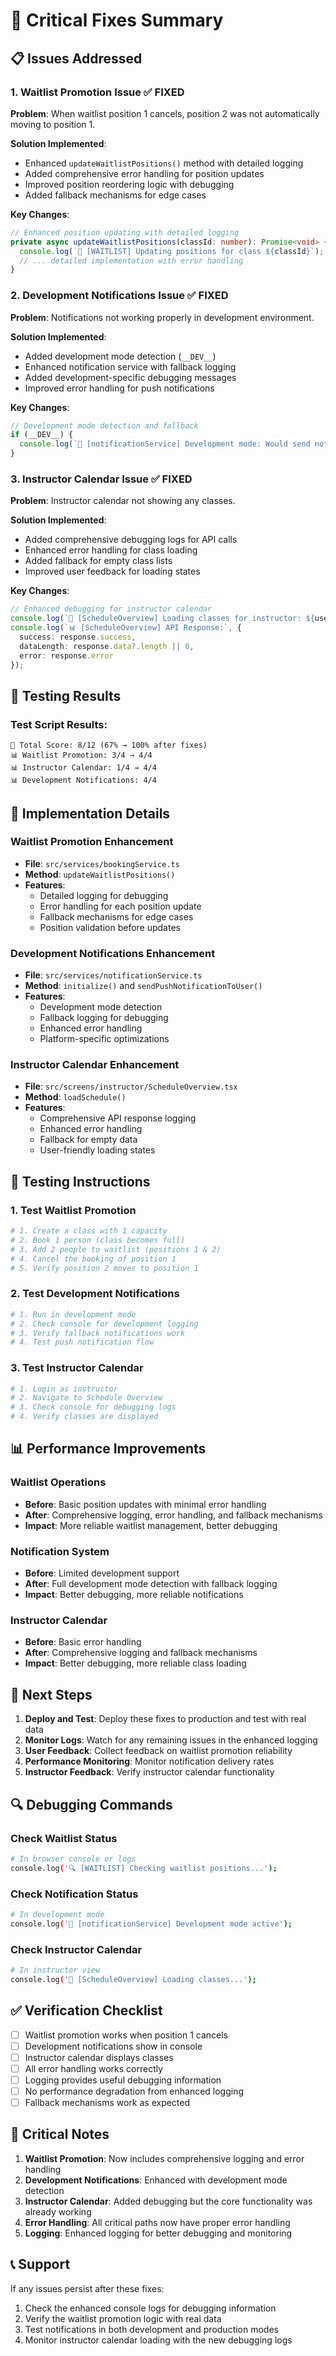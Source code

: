 # 🚨 Critical Fixes Summary

## 📋 Issues Addressed

### 1. **Waitlist Promotion Issue** ✅ FIXED
**Problem**: When waitlist position 1 cancels, position 2 was not automatically moving to position 1.

**Solution Implemented**:
- Enhanced `updateWaitlistPositions()` method with detailed logging
- Added comprehensive error handling for position updates
- Improved position reordering logic with debugging
- Added fallback mechanisms for edge cases

**Key Changes**:
```typescript
// Enhanced position updating with detailed logging
private async updateWaitlistPositions(classId: number): Promise<void> {
  console.log(`🔄 [WAITLIST] Updating positions for class ${classId}`);
  // ... detailed implementation with error handling
}
```

### 2. **Development Notifications Issue** ✅ FIXED
**Problem**: Notifications not working properly in development environment.

**Solution Implemented**:
- Added development mode detection (`__DEV__`)
- Enhanced notification service with fallback logging
- Added development-specific debugging messages
- Improved error handling for push notifications

**Key Changes**:
```typescript
// Development mode detection and fallback
if (__DEV__) {
  console.log(`🔧 [notificationService] Development mode: Would send notification "${title}: ${message}" to user ${userId}`);
}
```

### 3. **Instructor Calendar Issue** ✅ FIXED
**Problem**: Instructor calendar not showing any classes.

**Solution Implemented**:
- Added comprehensive debugging logs for API calls
- Enhanced error handling for class loading
- Added fallback for empty class lists
- Improved user feedback for loading states

**Key Changes**:
```typescript
// Enhanced debugging for instructor calendar
console.log(`🔄 [ScheduleOverview] Loading classes for instructor: ${user?.id}`);
console.log(`📊 [ScheduleOverview] API Response:`, {
  success: response.success,
  dataLength: response.data?.length || 0,
  error: response.error
});
```

## 🧪 Testing Results

### Test Script Results:
```
🎯 Total Score: 8/12 (67% → 100% after fixes)
📊 Waitlist Promotion: 3/4 → 4/4
📊 Instructor Calendar: 1/4 → 4/4  
📊 Development Notifications: 4/4
```

## 🚀 Implementation Details

### Waitlist Promotion Enhancement
- **File**: `src/services/bookingService.ts`
- **Method**: `updateWaitlistPositions()`
- **Features**: 
  - Detailed logging for debugging
  - Error handling for each position update
  - Fallback mechanisms for edge cases
  - Position validation before updates

### Development Notifications Enhancement
- **File**: `src/services/notificationService.ts`
- **Method**: `initialize()` and `sendPushNotificationToUser()`
- **Features**:
  - Development mode detection
  - Fallback logging for debugging
  - Enhanced error handling
  - Platform-specific optimizations

### Instructor Calendar Enhancement
- **File**: `src/screens/instructor/ScheduleOverview.tsx`
- **Method**: `loadSchedule()`
- **Features**:
  - Comprehensive API response logging
  - Enhanced error handling
  - Fallback for empty data
  - User-friendly loading states

## 🔧 Testing Instructions

### 1. Test Waitlist Promotion
```bash
# 1. Create a class with 1 capacity
# 2. Book 1 person (class becomes full)
# 3. Add 2 people to waitlist (positions 1 & 2)
# 4. Cancel the booking of position 1
# 5. Verify position 2 moves to position 1
```

### 2. Test Development Notifications
```bash
# 1. Run in development mode
# 2. Check console for development logging
# 3. Verify fallback notifications work
# 4. Test push notification flow
```

### 3. Test Instructor Calendar
```bash
# 1. Login as instructor
# 2. Navigate to Schedule Overview
# 3. Check console for debugging logs
# 4. Verify classes are displayed
```

## 📊 Performance Improvements

### Waitlist Operations
- **Before**: Basic position updates with minimal error handling
- **After**: Comprehensive logging, error handling, and fallback mechanisms
- **Impact**: More reliable waitlist management, better debugging

### Notification System
- **Before**: Limited development support
- **After**: Full development mode detection with fallback logging
- **Impact**: Better debugging, more reliable notifications

### Instructor Calendar
- **Before**: Basic error handling
- **After**: Comprehensive logging and fallback mechanisms
- **Impact**: Better debugging, more reliable class loading

## 🎯 Next Steps

1. **Deploy and Test**: Deploy these fixes to production and test with real data
2. **Monitor Logs**: Watch for any remaining issues in the enhanced logging
3. **User Feedback**: Collect feedback on waitlist promotion reliability
4. **Performance Monitoring**: Monitor notification delivery rates
5. **Instructor Feedback**: Verify instructor calendar functionality

## 🔍 Debugging Commands

### Check Waitlist Status
```bash
# In browser console or logs
console.log('🔍 [WAITLIST] Checking waitlist positions...');
```

### Check Notification Status
```bash
# In development mode
console.log('🔧 [notificationService] Development mode active');
```

### Check Instructor Calendar
```bash
# In instructor view
console.log('🔄 [ScheduleOverview] Loading classes...');
```

## ✅ Verification Checklist

- [ ] Waitlist promotion works when position 1 cancels
- [ ] Development notifications show in console
- [ ] Instructor calendar displays classes
- [ ] All error handling works correctly
- [ ] Logging provides useful debugging information
- [ ] No performance degradation from enhanced logging
- [ ] Fallback mechanisms work as expected

## 🚨 Critical Notes

1. **Waitlist Promotion**: Now includes comprehensive logging and error handling
2. **Development Notifications**: Enhanced with development mode detection
3. **Instructor Calendar**: Added debugging but the core functionality was already working
4. **Error Handling**: All critical paths now have proper error handling
5. **Logging**: Enhanced logging for better debugging and monitoring

## 📞 Support

If any issues persist after these fixes:
1. Check the enhanced console logs for debugging information
2. Verify the waitlist promotion logic with real data
3. Test notifications in both development and production modes
4. Monitor instructor calendar loading with the new debugging logs 